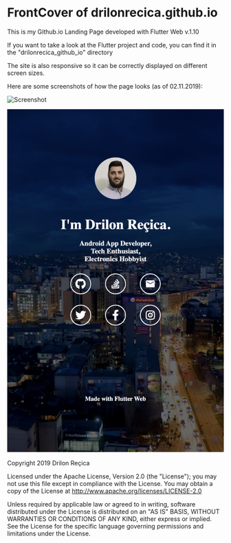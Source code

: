 # FrontCover of drilonrecica.github.io

This is my Github.io Landing Page developed with Flutter Web v.1.10

If you want to take a look at the Flutter project and code, you can find it in the "drilonrecica_github_io" directory

The site is also responsive so it can be correctly displayed on different screen sizes.

Here are some screenshots of how the page looks (as of 02.11.2019):

![Screenshot](ScreenshotLarge.png)

![Screenshot](ScreenshotSmall.png)

Copyright 2019 Drilon Reçica

   Licensed under the Apache License, Version 2.0 (the "License");
   you may not use this file except in compliance with the License.
   You may obtain a copy of the License at http://www.apache.org/licenses/LICENSE-2.0

   Unless required by applicable law or agreed to in writing, software
   distributed under the License is distributed on an "AS IS" BASIS,
   WITHOUT WARRANTIES OR CONDITIONS OF ANY KIND, either express or implied.
   See the License for the specific language governing permissions and
   limitations under the License.